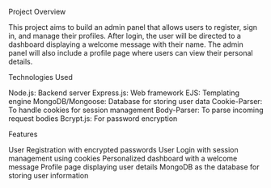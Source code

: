 Project Overview

This project aims to build an admin panel that allows users to register, sign in, and manage their profiles. After login, the user will be directed to a dashboard displaying a welcome message with their name. The admin panel will also include a profile page where users can view their personal details.

Technologies Used

Node.js: Backend server
Express.js: Web framework
EJS: Templating engine
MongoDB/Mongoose: Database for storing user data
Cookie-Parser: To handle cookies for session management
Body-Parser: To parse incoming request bodies
Bcrypt.js: For password encryption

Features

User Registration with encrypted passwords
User Login with session management using cookies
Personalized dashboard with a welcome message
Profile page displaying user details
MongoDB as the database for storing user information
